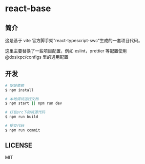 # react-base

## 简介

这是基于 vite 官方脚手架"react-typescript-swc"生成的一套项目代码。

这里主要替换了一些项目配置，例如 eslint，prettier 等配置使用@dxsixpc/configs 里的通用配置

## 开发

```bash
# 安装依赖
$ npm install

# 本地调试运行文档
$ npm start || npm run dev

# 打包src下的资源代码
$ npm run build

# 提交代码
$ npm run commit
```

## LICENSE

MIT

